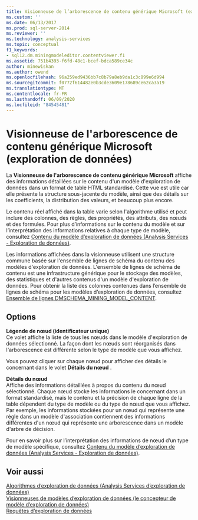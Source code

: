 ```yaml
---
title: Visionneuse de l’arborescence de contenu générique Microsoft (exploration de données) | Microsoft Docs
ms.custom: ''
ms.date: 06/13/2017
ms.prod: sql-server-2014
ms.reviewer: ''
ms.technology: analysis-services
ms.topic: conceptual
f1_keywords:
- sql12.dm.miningmodeleditor.contentviewer.f1
ms.assetid: 751b4393-f6fd-48c1-bcef-bdca589ce34c
author: minewiskan
ms.author: owend
ms.openlocfilehash: 96a259ed9436bb7c8b79a8eb9da1c3c899e6d994
ms.sourcegitcommit: f0772f614482e0b3cde3609e178689ce62ca3a19
ms.translationtype: MT
ms.contentlocale: fr-FR
ms.lasthandoff: 06/09/2020
ms.locfileid: "84545481"
---
```

# <a name="microsoft-generic-content-tree-viewer-data-mining"></a>Visionneuse de l'arborescence de contenu générique Microsoft (exploration de données)
  La **Visionneuse de l'arborescence de contenu générique Microsoft** affiche des informations détaillées sur le contenu d'un modèle d'exploration de données dans un format de table HTML standardisé. Cette vue est utile car elle présente la structure sous-jacente du modèle, ainsi que des détails sur les coefficients, la distribution des valeurs, et beaucoup plus encore.  
  
 Le contenu réel affiché dans la table varie selon l'algorithme utilisé et peut inclure des colonnes, des règles, des propriétés, des attributs, des nœuds et des formules. Pour plus d’informations sur le contenu du modèle et sur l’interprétation des informations relatives à chaque type de modèle, consultez [Contenu du modèle d’exploration de données &#40;Analysis Services - Exploration de données&#41;](data-mining/mining-model-content-analysis-services-data-mining.md).  
  
 Les informations affichées dans la visionneuse utilisent une structure commune basée sur l'ensemble de lignes de schéma du contenu des modèles d'exploration de données. L'ensemble de lignes de schéma de contenu est une infrastructure générique pour le stockage des modèles, des statistiques et d'autres contenus d'un modèle d'exploration de données. Pour obtenir la liste des colonnes contenues dans l’ensemble de lignes de schéma pour les modèles d’exploration de données, consultez [Ensemble de lignes DMSCHEMA_MINING_MODEL_CONTENT](https://docs.microsoft.com/bi-reference/schema-rowsets/data-mining/dmschema-mining-model-content-rowset).  
  
## <a name="options"></a>Options  
 **Légende de nœud (identificateur unique)**  
 Ce volet affiche la liste de tous les nœuds dans le modèle d'exploration de données sélectionné. La façon dont les nœuds sont réorganisés dans l'arborescence est différente selon le type de modèle que vous affichez.  
  
 Vous pouvez cliquer sur chaque nœud pour afficher des détails le concernant dans le volet **Détails du nœud** .  
  
 **Détails du nœud**  
 Affiche des informations détaillées à propos du contenu du nœud sélectionné. Chaque nœud stocke les informations le concernant dans un format standardisé, mais le contenu et la précision de chaque ligne de la table dépendent du type de modèle ou du type de nœud que vous affichez. Par exemple, les informations stockées pour un nœud qui représente une règle dans un modèle d'association contiennent des informations différentes d'un nœud qui représente une arborescence dans un modèle d'arbre de décision.  
  
 Pour en savoir plus sur l’interprétation des informations de nœud d’un type de modèle spécifique, consultez [Contenu du modèle d’exploration de données &#40;Analysis Services - Exploration de données&#41;](data-mining/mining-model-content-analysis-services-data-mining.md).  
  
## <a name="see-also"></a>Voir aussi  
 [Algorithmes d’exploration de données &#40;Analysis Services d’exploration de données&#41;](data-mining/data-mining-algorithms-analysis-services-data-mining.md)   
 [Visionneuses de modèles d’exploration de données &#40;le concepteur de modèle d’exploration de données&#41;](mining-model-viewers-data-mining-model-designer.md)   
 [Requêtes d’exploration de données](data-mining/data-mining-queries.md)  
  
  
